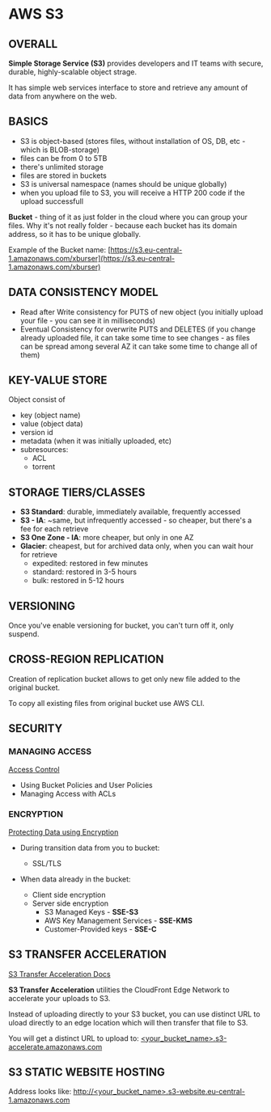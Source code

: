# AWS S3

## OVERALL

**Simple Storage Service (S3)** provides developers and IT teams with secure, durable, highly-scalable object strage.

It has simple web services interface to store and retrieve any amount of data from anywhere on the web.

## BASICS

  - S3 is object-based (stores files, without installation of OS, DB, etc - which is BLOB-storage)
  - files can be from 0 to 5TB
  - there's unlimited storage
  - files are stored in buckets
  - S3 is universal namespace (names should be unique globally)
  - when you upload file to S3, you will receive a HTTP 200 code if the upload successfull
  
  
  **Bucket** - thing of it as just folder in the cloud where you can group your files.
  Why it's not really folder - because each bucket has its domain address, so it has to be unique globally.
  
  Example of the Bucket name: [https://s3.eu-central-1.amazonaws.com/xburser](https://s3.eu-central-1.amazonaws.com/xburser)



## DATA CONSISTENCY MODEL

  - Read after Write consistency for PUTS of new object (you initially upload your file - you can see it in milliseconds)
  - Eventual Consistency for overwrite PUTS and DELETES (if you change already uploaded file, it can take some time to see changes - as files can be spread among several AZ it can take some time to change all of them)


## KEY-VALUE STORE

Object consist of
  
  - key (object name)
  - value (object data)
  - version id
  - metadata (when it was initially uploaded, etc)
  - subresources:
    - ACL
    - torrent


## STORAGE TIERS/CLASSES

  - **S3 Standard**: durable, immediately available, frequently accessed
  - **S3 - IA**:  ~same, but infrequently accessed - so cheaper, but there's a fee for each retrieve
  - **S3 One Zone - IA**: more cheaper, but only in one AZ
  - **Glacier**: cheapest, but for archived data only, when you can wait hour for retrieve
    - expedited: restored in few minutes
    - standard: restored in 3-5 hours
    - bulk: restored in 5-12 hours


## VERSIONING

Once you've enable versioning for bucket, you can't turn off it, only suspend.


## CROSS-REGION REPLICATION

Creation of replication bucket allows to get only new file added to the original bucket.

To copy all existing files from original bucket use AWS CLI.


## SECURITY

### MANAGING ACCESS

[Access Control](https://docs.aws.amazon.com/AmazonS3/latest/dev/s3-access-control.html)
  
  - Using Bucket Policies and User Policies
  - Managing Access with ACLs
  
### ENCRYPTION

[Protecting Data using Encryption](https://docs.aws.amazon.com/AmazonS3/latest/dev/UsingEncryption.html)

- During transition data from you to bucket:
  - SSL/TLS
  
- When data already in the bucket:
  - Client side encryption
  - Server side encryption
    - S3 Managed Keys - **SSE-S3**
    - AWS Key Management Services - **SSE-KMS**
    - Customer-Provided keys - **SSE-C**


## S3 TRANSFER ACCELERATION

[S3 Transfer Acceleration Docs](https://docs.aws.amazon.com/AmazonS3/latest/dev/transfer-acceleration.html)

**S3 Transfer Acceleration** utilities the CloudFront Edge Network to accelerate your uploads to S3.

Instead of uploading directly to your S3 bucket, you can use distinct URL to uload directly to an edge location which will then transfer that file to S3.

You will get a distinct URL to upload to:  [<your_bucket_name>.s3-accelerate.amazonaws.com](https://<your_bucket_name>.s3-accelerate.amazonaws.com)



## S3 STATIC WEBSITE HOSTING

Address looks like: [http://<your_bucket_name>.s3-website.eu-central-1.amazonaws.com](http://<your_bucket_name>.s3-website.eu-central-1.amazonaws.com)























